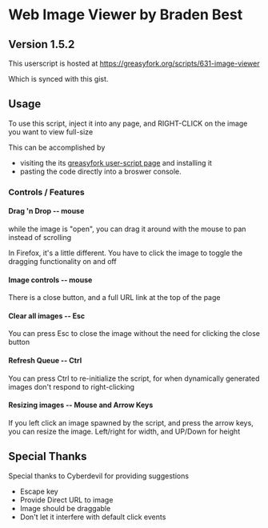 # Web Image Viewer by Braden Best

## Version 1.5.2

This userscript is hosted at https://greasyfork.org/scripts/631-image-viewer

Which is synced with this gist.

## Usage

To use this script, inject it into any page, and RIGHT-CLICK on the image you want to view full-size

This can be accomplished by

* visiting the its [greasyfork user-script page](https://greasyfork.org/scripts/631-image-viewer) and installing it
* pasting the code directly into a broswer console.

### Controls / Features

#### Drag 'n Drop -- mouse

while the image is "open", you can drag it around with the mouse to pan instead of scrolling

In Firefox, it's a little different. You have to click the image to toggle the dragging functionality on and off

#### Image controls -- mouse

There is a close button, and a full URL link at the top of the page

#### Clear all images -- Esc

You can press Esc to close the image without the need for clicking the close button

#### Refresh Queue -- Ctrl

You can press Ctrl to re-initialize the script, for when dynamically generated images don't respond to right-clicking

#### Resizing images -- Mouse and Arrow Keys

If you left click an image spawned by the script, and press the arrow keys, you can resize the image. Left/right for width, and UP/Down for height

## Special Thanks

Special thanks to Cyberdevil for providing suggestions

* Escape key
* Provide Direct URL to image
* Image should be draggable
* Don't let it interfere with default click events
